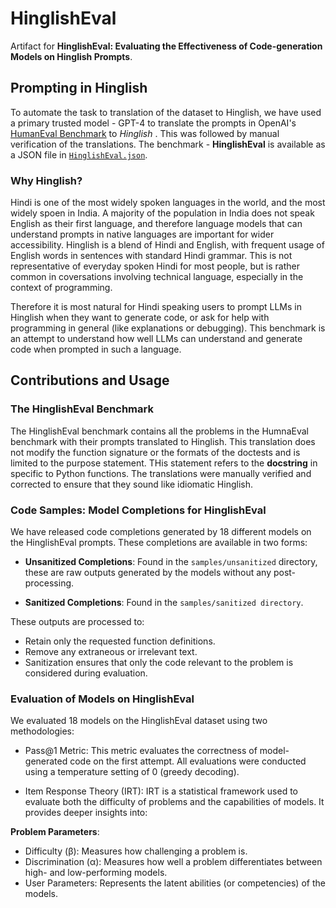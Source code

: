 # HinglishEval
Artifact for **HinglishEval: Evaluating the Effectiveness of Code-generation Models on Hinglish Prompts**.

## Prompting in Hinglish
To automate the task to translation of the dataset to Hinglish, we have used a primary trusted model - GPT-4 to translate the prompts in OpenAI's [HumanEval Benchmark](https://github.com/openai/human-eval) to _Hinglish_ . This was followed by manual verification of the translations. The benchmark - __HinglishEval__ is available as a JSON file in [`HinglishEval.json`](https://github.com/mrigankpawagi/HinglishEval/blob/main/HinglishEval.json).

### Why Hinglish?
Hindi is one of the most widely spoken languages in the world, and the most widely spoen in India. A majority of the population in India does not speak English as their first language, and therefore language models that can understand prompts in native languages are important for wider accessibility. Hinglish is a blend of Hindi and English, with frequent usage of English words in sentences with standard Hindi grammar. This is not representative of everyday spoken Hindi for most people, but is rather common in coversations involving technical language, especially in the context of programming.

Therefore it is most natural for Hindi speaking users to prompt LLMs in Hinglish when they want to generate code, or ask for help with programming in general (like explanations or debugging). This benchmark is an attempt to understand how well LLMs can understand and generate code when prompted in such a language.

## Contributions and Usage

### The HinglishEval Benchmark

The HinglishEval benchmark contains all the problems in the HumnaEval benchmark with their prompts translated to Hinglish. This translation does not modify the function signature or the formats of the doctests and is limited to the purpose statement. THis statement refers to the __docstring__ in specific to Python functions. The translations were manually verified and corrected to ensure that they sound like idiomatic Hinglish. 

### Code Samples: Model Completions for HinglishEval
We have released code completions generated by 18 different models on the HinglishEval prompts. These completions are available in two forms:

- **Unsanitized Completions**: Found in the `samples/unsanitized` directory, these are raw outputs generated by the models without any post-processing.

- **Sanitized Completions**: Found in the `samples/sanitized directory`.

These outputs are processed to:
- Retain only the requested function definitions.
- Remove any extraneous or irrelevant text.
- Sanitization ensures that only the code relevant to the problem is considered during evaluation.

### Evaluation of Models on HinglishEval
We evaluated 18 models on the HinglishEval dataset using two methodologies:

- Pass@1 Metric:
This metric evaluates the correctness of model-generated code on the first attempt. All evaluations were conducted using a temperature setting of 0 (greedy decoding).

- Item Response Theory (IRT):
IRT is a statistical framework used to evaluate both the difficulty of problems and the capabilities of models. It provides deeper insights into:

**Problem Parameters**:
- Difficulty (β): Measures how challenging a problem is.
- Discrimination (α): Measures how well a problem differentiates between high- and low-performing models.
- User Parameters:
Represents the latent abilities (or competencies) of the models.

